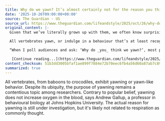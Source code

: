```yaml
---
title: Why do we yawn? It’s almost certainly not for the reason you think
date: '2025-10-26T09:00:00+00:00'
source: The Guardian - US
source_url: https://www.theguardian.com/lifeandstyle/2025/oct/26/why-do-we-yawn-almost-certainly-not-for-the-reason-you-think
original_content: |-
  Given that we’ve literally grown up with them, we often know surprisingly little about how our bodies work. This new series aims to fill the gaps

  All vertebrates yawn, or indulge in a behaviour that’s at least recognisable as yawn-adjacent. Sociable baboons yawn, but so do semi-solitary orangutans. Parakeets, penguins and crocodiles yawn – and so, probably, did the first ever jawed fish. Until relatively recently, the purpose of yawning wasn’t clear, and it’s still contested by researchers and scientists. But this commonality provides a clue to what it’s really all about – and it’s probably not what you’re expecting.

  “When I poll audiences and ask: ‘Why do _you_ think we yawn?’, most people suggest that it has to do with breathing or respiration and might somehow increase oxygen in the blood,” says Andrew Gallup, a professor in behavioural biology at Johns Hopkins University. “And that’s intuitive because most yawns do have this clear respiratory component, this deep inhalation of air. However, what most people don’t realise is that that hypothesis has been explicitly tested and shown to be false.”

   [Continue reading...](https://www.theguardian.com/lifeandstyle/2025/oct/26/why-do-we-yawn-almost-certainly-not-for-the-reason-you-think)
content_checksum: 51b3dd3005bfaf1ae899f7884e72b70eec6fb4a56d60a87ab7c89a752661ee01
summarized: true
---
```


All vertebrates, from baboons to crocodiles, exhibit yawning or yawn-like behavior. Despite its ubiquity, the purpose of yawning remains a contentious topic among researchers. Contrary to popular belief, yawning does not increase oxygen in the blood, says Andrew Gallup, a professor in behavioural biology at Johns Hopkins University. The actual reason for yawning is still under investigation, but it's likely not related to respiration as commonly thought.